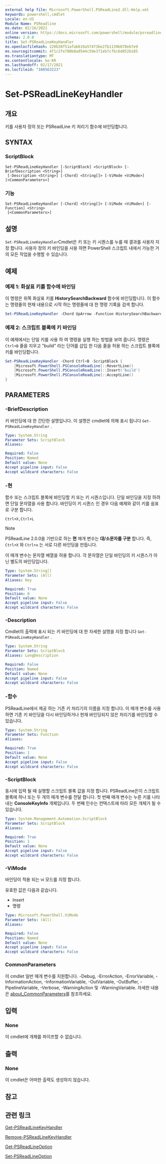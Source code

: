 ```yaml
---
external help file: Microsoft.PowerShell.PSReadLine2.dll-Help.xml
keywords: powershell,cmdlet
Locale: en-US
Module Name: PSReadline
ms.date: 02/16/2021
online version: https://docs.microsoft.com/powershell/module/psreadline/set-psreadlinekeyhandler?view=powershell-5.1&WT.mc_id=ps-gethelp
schema: 2.0.0
title: Set-PSReadLineKeyHandler
ms.openlocfilehash: 220b38f51afab619a57473be27b1139b878eb7e9
ms.sourcegitcommit: 4f1c2fe700b8a0544c59e371eb7cfbc6d852b185
ms.translationtype: MT
ms.contentlocale: ko-KR
ms.lasthandoff: 02/17/2021
ms.locfileid: "100563223"
---
```

# Set-PSReadLineKeyHandler

## 개요
키를 사용자 정의 또는 PSReadLine 키 처리기 함수에 바인딩합니다.

## SYNTAX

### ScriptBlock

```
Set-PSReadLineKeyHandler [-ScriptBlock] <ScriptBlock> [-BriefDescription <String>]
 [-Description <String>] [-Chord] <String[]> [-ViMode <ViMode>] [<CommonParameters>]
```

### 기능

```
Set-PSReadLineKeyHandler [-Chord] <String[]> [-ViMode <ViMode>] [-Function] <String>
 [<CommonParameters>]
```

## 설명

`Set-PSReadLineKeyHandler`Cmdlet은 키 또는 키 시퀀스를 누를 때 결과를 사용자 지정 합니다. 사용자 정의 키 바인딩을 사용 하면 PowerShell 스크립트 내에서 가능한 거의 모든 작업을 수행할 수 있습니다.

## 예제

### 예제 1: 화살표 키를 함수에 바인딩

이 명령은 위쪽 화살표 키를 **HistorySearchBackward** 함수에 바인딩합니다. 이 함수는 명령줄의 현재 내용으로 시작 하는 명령줄에 대 한 명령 기록을 검색 합니다.

```powershell
Set-PSReadLineKeyHandler -Chord UpArrow -Function HistorySearchBackward
```

### 예제 2: 스크립트 블록에 키 바인딩

이 예제에서는 단일 키를 사용 하 여 명령을 실행 하는 방법을 보여 줍니다. 명령은 `Ctrl+B` 줄을 지우고 "build" 라는 단어를 삽입 한 다음 줄을 허용 하는 스크립트 블록에 키를 바인딩합니다.

```powershell
Set-PSReadLineKeyHandler -Chord Ctrl+B -ScriptBlock {
    [Microsoft.PowerShell.PSConsoleReadLine]::RevertLine()
    [Microsoft.PowerShell.PSConsoleReadLine]::Insert('build')
    [Microsoft.PowerShell.PSConsoleReadLine]::AcceptLine()
}
```

## PARAMETERS

### -BriefDescription

키 바인딩에 대 한 간단한 설명입니다. 이 설명은 cmdlet에 의해 표시 됩니다 `Get-PSReadLineKeyHandler` .

```yaml
Type: System.String
Parameter Sets: ScriptBlock
Aliases:

Required: False
Position: Named
Default value: None
Accept pipeline input: False
Accept wildcard characters: False
```

### -현

함수 또는 스크립트 블록에 바인딩할 키 또는 키 시퀀스입니다. 단일 바인딩을 지정 하려면 단일 문자열을 사용 합니다. 바인딩이 키 시퀀스 인 경우 다음 예제와 같이 키를 쉼표로 구분 합니다.

`Ctrl+X,Ctrl+L`

> [!NOTE]
> PSReadLine 2.0.0을 기반으로 하는 **현** 매개 변수는 **대/소문자를 구분** 합니다. 즉, `Ctrl+X` 와 `Ctrl+x` 는 서로 다른 바인딩을 만듭니다.

이 매개 변수는 문자열 배열을 허용 합니다. 각 문자열은 단일 바인딩의 키 시퀀스가 아닌 별도의 바인딩입니다.

```yaml
Type: System.String[]
Parameter Sets: (All)
Aliases: Key

Required: True
Position: 0
Default value: None
Accept pipeline input: False
Accept wildcard characters: False
```

### -Description

Cmdlet의 출력에 표시 되는 키 바인딩에 대 한 자세한 설명을 지정 합니다 `Get-PSReadLineKeyHandler` .

```yaml
Type: System.String
Parameter Sets: ScriptBlock
Aliases: LongDescription

Required: False
Position: Named
Default value: None
Accept pipeline input: False
Accept wildcard characters: False
```

### -함수

PSReadLine에서 제공 하는 기존 키 처리기의 이름을 지정 합니다. 이 매개 변수를 사용 하면 기존 키 바인딩을 다시 바인딩하거나 현재 바인딩되지 않은 처리기를 바인딩할 수 있습니다.

```yaml
Type: System.String
Parameter Sets: Function
Aliases:

Required: True
Position: 1
Default value: None
Accept pipeline input: False
Accept wildcard characters: False
```

### -ScriptBlock

동시에 입력 될 때 실행할 스크립트 블록 값을 지정 합니다. PSReadLine은이 스크립트 블록에 하나 또는 두 개의 매개 변수를 전달 합니다. 첫 번째 매개 변수는 누른 키를 나타내는 **ConsoleKeyInfo** 개체입니다. 두 번째 인수는 컨텍스트에 따라 모든 개체가 될 수 있습니다.

```yaml
Type: System.Management.Automation.ScriptBlock
Parameter Sets: ScriptBlock
Aliases:

Required: True
Position: 1
Default value: None
Accept pipeline input: False
Accept wildcard characters: False
```

### -ViMode

바인딩이 적용 되는 vi 모드를 지정 합니다.

유효한 값은 다음과 같습니다.

- Insert
- 명령

```yaml
Type: Microsoft.PowerShell.ViMode
Parameter Sets: (All)
Aliases:

Required: False
Position: Named
Default value: None
Accept pipeline input: False
Accept wildcard characters: False
```

### CommonParameters

이 cmdlet 일반 매개 변수를 지원합니다. -Debug, -ErrorAction, -ErrorVariable, -InformationAction, -InformationVariable, -OutVariable, -OutBuffer, -PipelineVariable, -Verbose, -WarningAction 및 -WarningVariable. 자세한 내용은 [about_CommonParameters](https://go.microsoft.com/fwlink/?LinkID=113216)를 참조하세요.

## 입력

### None

이 cmdlet에 개체를 파이프할 수 없습니다.

## 출력

### None

이 cmdlet은 어떠한 출력도 생성하지 않습니다.

## 참고

## 관련 링크

[Get-PSReadLineKeyHandler](Get-PSReadLineKeyHandler.md)

[Remove-PSReadLineKeyHandler](Remove-PSReadLineKeyHandler.md)

[Get-PSReadLineOption](Get-PSReadLineOption.md)

[Set-PSReadLineOption](Set-PSReadLineOption.md)
